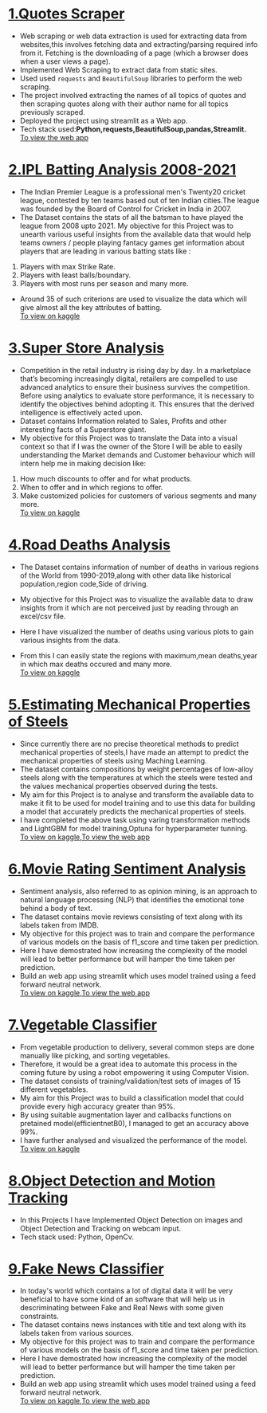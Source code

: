 
# [1.Quotes Scraper](https://github.com/ashwinshetgaonkar/Web-Quotes-Scraper)
* Web scraping or web data extraction is used for extracting data from websites,this involves fetching data and extracting/parsing required info from it. Fetching is the downloading of a page (which a browser does when a user views a page).
* Implemented Web Scraping to extract data from static sites.
* Used used `requests` and `BeautifulSoup` libraries to perform the web scraping.
* The project involved extracting the names of all topics of quotes and then scraping quotes along with their author name for all topics
  previously scraped.<br>
* Deployed the project using streamlit as a Web app.
* Tech stack used:**Python,requests,BeautifulSoup,pandas,Streamlit.**<br>
  [To view the web app](https://share.streamlit.io/ashwinshetgaonkar/web-quotes-scraper/main/app.py)

  



# [2.IPL Batting Analysis 2008-2021](https://github.com/ashwinshetgaonkar/Data-Visualization-Projects/tree/main/IPL%20Batting%20Analysis%202008-2021)                                      
 
* The Indian Premier League is a professional men's Twenty20 cricket league, contested by ten teams based out of ten Indian cities.The league was founded by the Board of Control for Cricket in India in 2007.
* The Dataset contains the stats of all the batsman to have played the league from 2008 upto 2021.
My objective for this Project was to unearth various useful insights from the available data that would help teams owners / people playing fantacy games get information about players that are leading in various batting stats like :
1. Players with max Strike Rate.
2. Players with least balls/boundary.
3. Players with most runs per season and many more.<br>
* Around 35 of such criterions are used to visualize the data which will give almost all the key attributes of batting.<br>
  [To view on kaggle](https://www.kaggle.com/code/ashwinshetgaonkar/ipl-batting-analysis-2008-2021)
  


# [3.Super Store Analysis](https://github.com/ashwinshetgaonkar/Data-Visualization-Projects/tree/main/Super%20Store%20Analysis)
* Competition in the retail industry is rising day by day. In a marketplace that’s becoming increasingly digital, retailers are compelled to use advanced analytics to ensure their business survives the competition. Before using analytics to evaluate store performance, 
it is necessary to identify the objectives behind adopting it. This ensures that the derived intelligence is effectively acted upon.
* Dataset contains Information related to Sales, Profits and other interesting facts of a Superstore giant.
* My objective for this Project was to translate the Data into a visual context so that if I was the owner of the Store I will be able to easily
understanding the Market demands and Customer behaviour which will intern help me in making decision like:
1. How much discounts to offer and for what products.
2. When to offer and in which regions to offer.
3. Make customized policies for customers of various segments and many more.<br>
   [To view on kaggle](https://www.kaggle.com/code/ashwinshetgaonkar/super-store-analysis-data-visual-seaborn) 
   


# [4.Road Deaths Analysis](https://github.com/ashwinshetgaonkar/Data-Visualization-Projects/tree/main/Road%20Deaths%20Analysis)
* The Dataset contains information of number of deaths in various regions of the World from 1990-2019,along with other data like historical population,region code,Side of driving.

* My objective for this Project was to visualize the available data to draw insights from it which are not perceived just by reading through an excel/csv file.
* Here I have visualized the number of deaths using various plots to gain various insights from the data.
* From this I can easily state the regions with maximum,mean deaths,year in which max deaths occured and many more.<br>
  [To view on kaggle](https://www.kaggle.com/code/ashwinshetgaonkar/road-deaths-data-visualization-seaborn)
  


# [5.Estimating Mechanical Properties of Steels](https://github.com/ashwinshetgaonkar/Estimate-Mechanical-Properties-of-Steel-compostions)
* Since currently there are no precise theoretical methods to predict mechanical properties of steels,I have made an attempt to predict the mechanical properties of steels using Maching Learning.
* The dataset contains compositions by weight percentages of low-alloy steels along with the temperatures at which the steels were tested and the values mechanical properties observed during the tests. 
* My aim for this Project is to analyse and transform the available data to make it fit to be used for model training and to use this data for building a model that accurately predicts the mechanical properties of steels.
* I have completed the above task using varing transformation methods and LightGBM for model training,Optuna for hyperparameter tunning.<br>
  [To view on kaggle](https://www.kaggle.com/code/ashwinshetgaonkar/mech-prop-lightgbm-optuna),[To view the web app](https://share.streamlit.io/ashwinshetgaonkar/estimate-mechanical-properties-of-steel-compostions/main/app.py)
 

# [6.Movie Rating Sentiment Analysis](https://github.com/ashwinshetgaonkar/Movie-Rating-Sentiment-Analysis)
* Sentiment analysis, also referred to as opinion mining, is an approach to natural language processing (NLP) that identifies the emotional tone behind a body of text.
* The dataset contains movie reviews consisting of text along with its labels taken from IMDB.
* My objective for this project was to train and compare the performance of various models on the basis of f1_score and time taken per prediction.
* Here I have demostrated how increasing the complexity of the model will lead to better performance but will hamper the time taken per prediction.
* Build an web app using streamlit which uses model trained using a feed forward neutral network.<br>
  [To view on kaggle](https://www.kaggle.com/code/ashwinshetgaonkar/movie-rating-sentiment-analysis),[To view the web app](https://share.streamlit.io/ashwinshetgaonkar/movie-rating-sentiment-analysis/main/app.py)
  
  
  
# [7.Vegetable Classifier](https://github.com/ashwinshetgaonkar/Vegetable-Classifier)
* From vegetable production to delivery, several common steps are done manually like picking, and sorting vegetables.
* Therefore, it would be a great idea to automate this process in the coming future by using a robot empowering it using Computer Vision.
* The dataset consists of training/validation/test sets of images of 15 different vegetables.
* My aim for this Project was to build a classification model that could provide every high accuracy greater than 95%.
* By using suitable augmentation layer and callbacks functions on pretained model(efficientnetB0), I managed to get an accuracy above 99%.
* I have further analysed and visualized the performance of the model.<br>
  [To view on kaggle](https://www.kaggle.com/code/ashwinshetgaonkar/vegetable-clf-transfer-learning-error-analysis)

# [8.Object Detection and Motion Tracking](https://github.com/ashwinshetgaonkar/Object-Detection-and-Motion-Tracking)
* In this Projects I have Implemented Object Detection on images and Object Detection and Tracking on webcam input.
* Tech stack used: Python, OpenCv.

# [9.Fake News Classifier](https://github.com/ashwinshetgaonkar/Fake-News-Classifier)
* In today's world which contains a lot of digital data it will be very beneficial to have some kind of an software that will help us in descriminating between Fake and Real News with some given constraints.
* The dataset contains news instances with title and text along with its labels taken from various sources.
* My objective for this project was to train and compare the performance of various models on the basis of f1_score and time taken per prediction.
* Here I have demostrated how increasing the complexity of the model will lead to better performance but will hamper the time taken per prediction.
* Build an web app using streamlit which uses model trained using a feed forward neutral network.<br>
  [To view on kaggle](https://www.kaggle.com/code/ashwinshetgaonkar/fake-news-classifier-nb-bert),[To view the web app](https://share.streamlit.io/ashwinshetgaonkar/fake-news-classifier/main/app.py)
